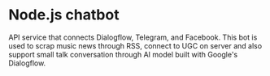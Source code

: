 # Node.js chatbot
API service that connects Dialogflow, Telegram, and Facebook. This bot is used to scrap music news through RSS, connect to UGC on server and also support small talk conversation through AI model built with Google's Dialogflow.
